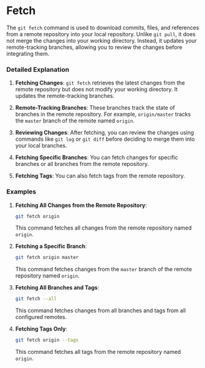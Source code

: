 # Fetch

The `git fetch` command is used to download commits, files, and references from a remote repository into your local repository. Unlike `git pull`, it does not merge the changes into your working directory. Instead, it updates your remote-tracking branches, allowing you to review the changes before integrating them.

### Detailed Explanation

1. **Fetching Changes**: `git fetch` retrieves the latest changes from the remote repository but does not modify your working directory. It updates the remote-tracking branches.

2. **Remote-Tracking Branches**: These branches track the state of branches in the remote repository. For example, `origin/master` tracks the `master` branch of the remote named `origin`.

3. **Reviewing Changes**: After fetching, you can review the changes using commands like `git log` or `git diff` before deciding to merge them into your local branches.

4. **Fetching Specific Branches**: You can fetch changes for specific branches or all branches from the remote repository.

5. **Fetching Tags**: You can also fetch tags from the remote repository.

### Examples

1. **Fetching All Changes from the Remote Repository**:
   ```sh
   git fetch origin
   ```
   This command fetches all changes from the remote repository named `origin`.

2. **Fetching a Specific Branch**:
   ```sh
   git fetch origin master
   ```
   This command fetches changes from the `master` branch of the remote repository named `origin`.

3. **Fetching All Branches and Tags**:
   ```sh
   git fetch --all
   ```
   This command fetches changes from all branches and tags from all configured remotes.

4. **Fetching Tags Only**:
   ```sh
   git fetch origin --tags
   ```
   This command fetches all tags from the remote repository named `origin`.
